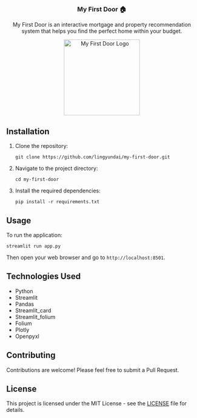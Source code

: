 <br/>
<div align="center">

<h3 align="center">My First Door 🏠</h3>
<p align="center">

My First Door is an interactive mortgage and property recommendation system that helps you find the perfect home within your budget.

<img src="https://github.com/lingyundai/my-first-door/blob/main/myfirstdoor-logo.png" alt="My First Door Logo" width="200"/>

<br>
</div>

## Installation

1. Clone the repository:
   ```
   git clone https://github.com/lingyundai/my-first-door.git
   ```
2. Navigate to the project directory:
   ```
   cd my-first-door
   ```
3. Install the required dependencies:
   ```
   pip install -r requirements.txt
   ```

## Usage

To run the application:

```
streamlit run app.py
```

Then open your web browser and go to `http://localhost:8501`.

## Technologies Used

- Python
- Streamlit
- Pandas
- Streamlit_card
- Streamlit_folium
- Folium
- Plotly
- Openpyxl

## Contributing

Contributions are welcome! Please feel free to submit a Pull Request.

## License

This project is licensed under the MIT License - see the [LICENSE](LICENSE) file for details.
